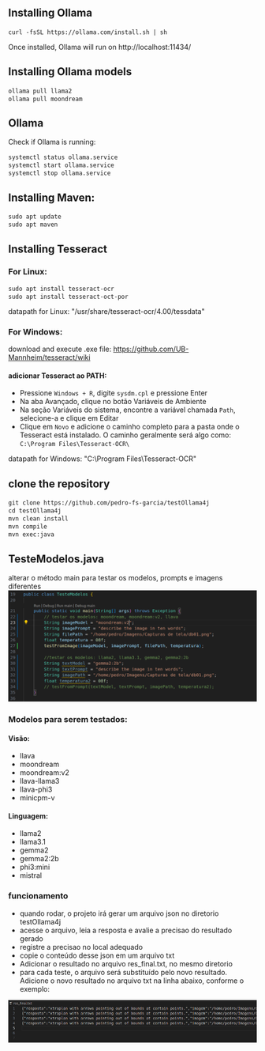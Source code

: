 ## Installing Ollama
```
curl -fsSL https://ollama.com/install.sh | sh
```
Once installed, Ollama will run on http://localhost:11434/

## Installing Ollama models
```
ollama pull llama2
ollama pull moondream
```

## Ollama
Check if Ollama is running:
```
systemctl status ollama.service
systemctl start ollama.service
systemctl stop ollama.service
```


## Installing Maven:
```
sudo apt update
sudo apt maven
```

## Installing Tesseract
### For Linux:
```
sudo apt install tesseract-ocr
sudo apt install tesseract-oct-por
```
datapath for Linux: "/usr/share/tesseract-ocr/4.00/tessdata"

### For Windows:
download and execute .exe file: https://github.com/UB-Mannheim/tesseract/wiki

#### adicionar Tesseract ao PATH:
 - Pressione `Windows + R`, digite `sysdm.cpl` e pressione Enter
 - Na aba Avançado, clique no botão Variáveis de Ambiente
 - Na seção Variáveis do sistema, encontre a variável chamada `Path`, selecione-a e clique em Editar
 - Clique em `Novo` e adicione o caminho completo para a pasta onde o Tesseract está instalado. O caminho geralmente será algo como: `C:\Program Files\Tesseract-OCR\`

datapath for Windows: "C:\Program Files\Tesseract-OCR"

## clone the repository

```
git clone https://github.com/pedro-fs-garcia/testOllama4j
cd testOllama4j
mvn clean install
mvn compile
mvn exec:java
```

## TesteModelos.java
alterar o método main para testar os modelos, prompts e imagens diferentes
![main](/main.png)

### Modelos para serem testados:
#### Visão:
 - llava
 - moondream
 - moondream:v2
 - llava-llama3
 - llava-phi3
 - minicpm-v

#### Linguagem:
 - llama2
 - llama3.1
 - gemma2
 - gemma2:2b
 - phi3:mini
 - mistral

### funcionamento
- quando rodar, o projeto irá gerar um arquivo json no diretorio testOllama4j
- acesse o arquivo, leia a resposta e avalie a precisao do resultado gerado
- registre a precisao no local adequado
- copie o conteúdo desse json em um arquivo txt
- Adicionar o resultado no arquivo res_final.txt, no mesmo diretorio
- para cada teste, o arquivo será substituído pelo novo resultado. Adicione o novo resultado no arquivo txt na linha abaixo, conforme o exemplo:

![txt_exemplo](/txt_exemplo.png)


